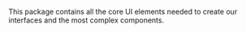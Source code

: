 This package contains all the core UI elements needed
to create our interfaces and the most complex components.
